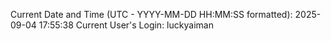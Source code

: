Current Date and Time (UTC - YYYY-MM-DD HH:MM:SS formatted): 2025-09-04 17:55:38
Current User's Login: luckyaiman
